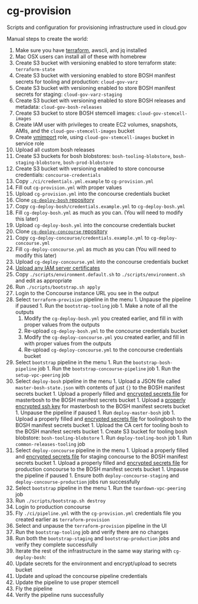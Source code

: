 # cg-provision
Scripts and configuration for provisioning infrastructure used in cloud.gov

Manual steps to create the world:

1. Make sure you have [terraform](https://www.terraform.io/), awscli, and jq installed
 1. Mac OSX users can install all of these with homebrew
1. Create S3 bucket with versioning enabled to store terraform state: `terraform-state`
1. Create S3 bucket with versioning enabled to store BOSH manifest secrets for tooling and production: `cloud-gov-varz`
1. Create S3 bucket with versioning enabled to store BOSH manifest secrets for staging: `cloud-gov-varz-staging`
1. Create S3 bucket with versioning enabled to store BOSH releases and metadata: `cloud-gov-bosh-releases`
1. Create S3 bucket to store BOSH stemcell images: `cloud-gov-stemcell-images`
1. Create IAM user with privileges to create EC2 volumes, snapshots, AMIs, and the `cloud-gov-stemcell-images` bucket
1. Create [vmimport](http://docs.aws.amazon.com/AWSEC2/latest/UserGuide/VMImportPrerequisites.html#vmimport-service-role) role, using `cloud-gov-stemcell-images` bucket in service role
 1. Upload all custom bosh releases
1. Create S3 buckets for bosh blobstores: `bosh-tooling-blobstore`, `bosh-staging-blobstore`, `bosh-prod-blobstore`
1. Create S3 bucket with versioning enabled to store concourse credentials: `concourse-credentials`
  1. Copy `./ci/credentials.yml.example` to `cg-provision.yml`
  1. Fill out `cg-provision.yml` with proper values
  1. Upload `cg-provision.yml` into the concourse credentials bucket
1. Clone [`cg-deploy-bosh` repository](https://github.com/18F/cg-deploy-bosh)
  1. Copy `cg-deploy-bosh/credentials.example.yml` to `cg-deploy-bosh.yml`
  1. Fill `cg-deploy-bosh.yml` as much as you can. (You will need to modify this later)
  1. Upload `cg-deploy-bosh.yml` into the concourse credentials bucket
1. Clone [`cg-deploy-concourse` repository](https://github.com/18F/cg-deploy-concourse)
  1. Copy `cg-deploy-concourse/credentials.example.yml` to `cg-deploy-concourse.yml`
  1. Fill `cg-deploy-concourse.yml` as much as you can (You will need to modify this later)
  1. Upload `cg-deploy-concourse.yml` into the concourse credentials bucket
1. [Upload any IAM server certificates](https://github.com/18F/https#loading-the-cert-into-amazon-web-services)
1. Copy `./scripts/environment.default.sh` to `./scripts/environment.sh` and edit as appropriate
1. Run `./scripts/bootstrap.sh apply`
1. Login to the Concourse instance URL you see in the output
  1. Select `terraform-provision` pipeline in the menu
    1. Unpause the pipeline if paused
    1. Run the `bootstrap-tooling` job
    1. Make a note of all the outputs
      1. Modify the `cg-deploy-bosh.yml` you created earlier, and fill in with proper values from the outputs
      1. Re-upload `cg-deploy-bosh.yml` to the concourse credentials bucket
      1. Modify the `cg-deploy-concourse.yml` you created earlier, and fill in with proper values from the outputs
      1. Re-upload `cg-deploy-concourse.yml` to the concourse credentials bucket
  1. Select `bootstrap` pipeline in the menu
    1. Run the `bootstrap-bosh-pipeline` job
    1. Run the `bootstrap-concourse-pipeline` job
    1. Run the `setup-vpc-peering` job
  1. Select `deploy-bosh` pipeline in the menu
    1. Upload a JSON file called `master-bosh-state.json` with contents of just `{}` to the BOSH manifest secrets bucket
    1. Upload a properly filled and [encrypted secrets file](https://docs.cloud.gov/ops/updating-cf/#updating-secrets-yml) for masterbosh to the BOSH manifest secrets bucket
    1. Upload a [properly encrypted ssh key](https://github.com/18F/cg-pipeline-tasks/blob/master/generate_key.sh) for masterbosh to the BOSH manifest secrets bucket
    1. Unpause the pipeline if paused
    1. Run `deploy-master-bosh` job
    1. Upload a properly filled and [encrypted secrets file](https://docs.cloud.gov/ops/updating-cf/#updating-secrets-yml) for toolingbosh to the BOSH manifest secrets bucket
    1. Upload the CA cert for tooling bosh to the BOSH manifest secrets bucket
    1. Create S3 bucket for tooling bosh blobstore: `bosh-tooling-blobstore`
    1. Run `deploy-tooling-bosh` job
    1. Run `common-releases-tooling` job
  1. Select `deploy-concourse` pipeline in the menu
    1. Upload a properly filled and [encrypted secrets file](https://docs.cloud.gov/ops/updating-cf/#updating-secrets-yml) for staging concourse to the BOSH manifest secrets bucket
    1. Upload a properly filled and [encrypted secrets file](https://docs.cloud.gov/ops/updating-cf/#updating-secrets-yml) for production concourse to the BOSH manifest secrets bucket
    1. Unpause the pipeline if paused
    1. Ensure both `deploy-concourse-staging` and `deploy-concourse-production` jobs run successfully
  1. Select `bootstrap` pipeline in the menu
    1. Run the `teardown-vpc-peering` job
1. Run `./scripts/bootstrap.sh destroy`
1. Login to production concourse
1. Fly `./ci/pipeline.yml` with the `cg-provision.yml` credentials file you created earlier as `terraform-provision`
  1. Select and unpause the `terraform-provision` pipeline in the UI
  1. Run the `bootstrap-tooling` job and verify there are no changes
  1. Run both the `bootstrap-staging` and `bootstrap-production` jobs and verify they complete successfully
1. Iterate the rest of the infrastructure in the same way staring with `cg-deploy-bosh`:
  1. Update secrets for the environment and encrypt/upload to secrets bucket
  1. Update and upload the concourse pipeline credentials
  1. Update the pipeline to use proper stemcell
  1. Fly the pipeline
  1. Verify the pipeline runs successfully
